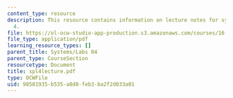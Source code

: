 ```yaml
---
content_type: resource
description: This resource contains information on lecture notes for systems problem
  4.
file: https://ol-ocw-studio-app-production.s3.amazonaws.com/courses/16-01-unified-engineering-i-ii-iii-iv-fall-2005-spring-2006/98581935b535a8d8feb3ba2f2d033a01_spl4lecture.pdf
file_type: application/pdf
learning_resource_types: []
parent_title: Systems/Labs 04
parent_type: CourseSection
resourcetype: Document
title: spl4lecture.pdf
type: OCWFile
uid: 98581935-b535-a8d8-feb3-ba2f2d033a01
---
```

